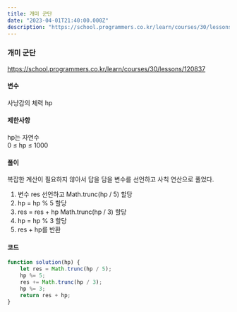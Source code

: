 ```yaml
---
title: 개미 군단
date: "2023-04-01T21:40:00.000Z"
description: "https://school.programmers.co.kr/learn/courses/30/lessons/120837"
---
```

### 개미 군단    
https://school.programmers.co.kr/learn/courses/30/lessons/120837    
    
#### 변수    
사냥감의 체력 hp    
    
#### 제한사항    
hp는 자연수    
0 ≤ hp ≤ 1000    
    
#### 풀이    
복잡한 계산이 필요하지 않아서 답을 담을 변수를 선언하고 사칙 연산으로 풀었다.    
1. 변수 res 선언하고 Math.trunc(hp / 5) 할당    
2. hp = hp % 5 할당    
3. res = res + hp Math.trunc(hp / 3) 할당    
4. hp = hp % 3 할당    
5. res + hp를 반환    
    
#### 코드    
```JavaScript
function solution(hp) {
    let res = Math.trunc(hp / 5);
    hp %= 5;
    res += Math.trunc(hp / 3);
    hp %= 3;
    return res + hp;
}
```